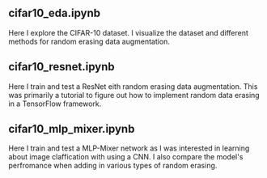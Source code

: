 ## cifar10_eda.ipynb
Here I explore the CIFAR-10 dataset. I visualize the dataset and different methods for random erasing data augmentation.

## cifar10_resnet.ipynb
Here I train and test a ResNet eith random erasing data augmentation. This was primarily a tutorial to figure out how to implement random data erasing in a TensorFlow framework.

## cifar10_mlp_mixer.ipynb
Here I train and test a MLP-Mixer network as I was interested in learning about image claffication with using a CNN. I also compare the model's perfromance when adding in various types of random erasing.

